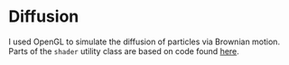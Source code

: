 # Diffusion
I used OpenGL to simulate the diffusion of particles via Brownian motion. Parts of the `shader` utility class are based on code found [here](https://learnopengl.com).
